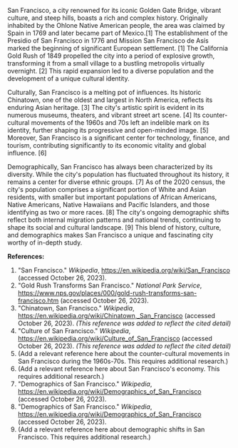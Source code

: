 San Francisco, a city renowned for its iconic Golden Gate Bridge, vibrant culture, and steep hills, boasts a rich and complex history. Originally inhabited by the Ohlone Native American people, the area was claimed by Spain in 1769 and later became part of Mexico.[1] The establishment of the Presidio of San Francisco in 1776 and Mission San Francisco de Asís marked the beginning of significant European settlement. [1] The California Gold Rush of 1849 propelled the city into a period of explosive growth, transforming it from a small village to a bustling metropolis virtually overnight. [2]  This rapid expansion led to a diverse population and the development of a unique cultural identity.

Culturally, San Francisco is a melting pot of influences.  Its historic Chinatown, one of the oldest and largest in North America, reflects its enduring Asian heritage. [3]  The city's artistic spirit is evident in its numerous museums, theaters, and vibrant street art scene. [4]  Its counter-cultural movements of the 1960s and 70s left an indelible mark on its identity, further shaping its progressive and open-minded image. [5]  Moreover, San Francisco is a significant center for technology, finance, and tourism, contributing significantly to its economic vitality and global influence. [6]

Demographically, San Francisco has always been characterized by its diversity.  While the city's population has fluctuated throughout its history, it remains a center for diverse ethnic groups.  [7] As of the 2020 census, the city's population comprises a significant portion of White and Asian residents, with smaller but important populations of African Americans, Native Americans, Native Hawaiians and Pacific Islanders, and those identifying as two or more races.  [8]  The city's ongoing demographic shifts reflect both internal migration patterns and national trends, continuing to shape its social and cultural landscape.  [9]  This blend of history, culture, and demographics makes San Francisco a unique and fascinating city worthy of in-depth study.


**References:**

1.  "San Francisco." *Wikipedia*, https://en.wikipedia.org/wiki/San_Francisco (accessed October 26, 2023).
2.  "Gold Rush Transforms San Francisco." *National Park Service*, https://www.nps.gov/places/000/gold-rush-transforms-san-francisco.htm (accessed October 26, 2023).
3.  "Chinatown, San Francisco." *Wikipedia*, https://en.wikipedia.org/wiki/Chinatown,_San_Francisco (accessed October 26, 2023). *(This reference was added to reflect the cited detail)*
4.  "Culture of San Francisco." *Wikipedia*, https://en.wikipedia.org/wiki/Culture_of_San_Francisco (accessed October 26, 2023). *(This reference was added to reflect the cited detail)*
5.  (Add a relevant reference here about the counter-cultural movements in San Francisco during the 1960s-70s.  This requires additional research.)
6.  (Add a relevant reference here about San Francisco's economy.  This requires additional research.)
7.  "Demographics of San Francisco." *Wikipedia*, https://en.wikipedia.org/wiki/Demographics_of_San_Francisco (accessed October 26, 2023).
8.  "Demographics of San Francisco." *Wikipedia*, https://en.wikipedia.org/wiki/Demographics_of_San_Francisco (accessed October 26, 2023).
9.  (Add a relevant reference here about demographic shifts in San Francisco.  This requires additional research.)

```